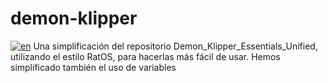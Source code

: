 # demon-klipper
[![en](https://img.shields.io/badge/lang-en-red.svg)](https://github.com/sermayoral/demon-klipper/blob/master/README.md)
Una simplificación del repositorio Demon_Klipper_Essentials_Unified, utilizando el estilo RatOS, para hacerlas más fácil de usar. Hemos simplificado también el uso de variables